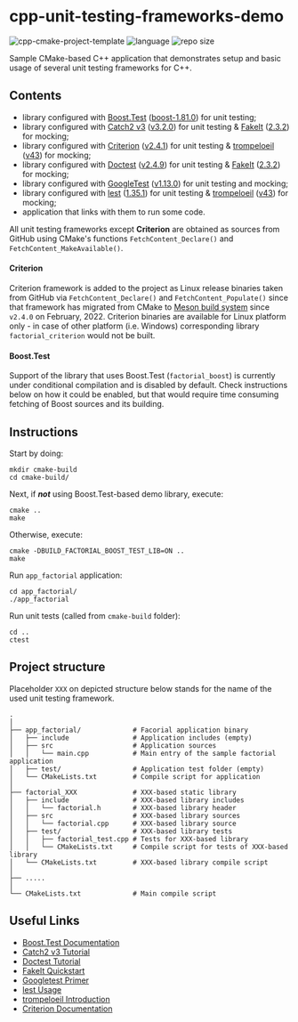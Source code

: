 # cpp-unit-testing-frameworks-demo

![cpp-cmake-project-template](https://github.com/dstrebkov/cpp-unit-testing-frameworks-demo/actions/workflows/cmake.yml/badge.svg?event=push)
![language](https://img.shields.io/github/languages/top/dstrebkov/cpp-unit-testing-frameworks-demo)
![repo size](https://img.shields.io/github/repo-size/dstrebkov/cpp-unit-testing-frameworks-demo)

Sample CMake-based C++ application that demonstrates setup and basic usage of several unit testing frameworks for C++.

## Contents

- library configured with [Boost.Test](https://github.com/boostorg/test) ([boost-1.81.0](https://github.com/boostorg/test/releases/tag/boost-1.81.0)) for unit testing;
- library configured with [Catch2 v3](https://github.com/catchorg/Catch2) ([v3.2.0](https://github.com/catchorg/Catch2/releases/tag/v3.2.0)) for unit testing & [FakeIt](https://github.com/eranpeer/FakeIt) ([2.3.2](https://github.com/eranpeer/FakeIt/releases/tag/2.3.2)) for mocking;
- library configured with [Criterion](https://github.com/Snaipe/Criterion) ([v2.4.1](https://github.com/Snaipe/Criterion/releases/tag/v2.4.1)) for unit testing & [trompeloeil](https://github.com/rollbear/trompeloeil) ([v43](https://github.com/rollbear/trompeloeil/releases/tag/v43)) for mocking;
- library configured with [Doctest](https://github.com/doctest/doctest) ([v2.4.9](https://github.com/doctest/doctest/releases/tag/v2.4.9)) for unit testing & [FakeIt](https://github.com/eranpeer/FakeIt) ([2.3.2](https://github.com/eranpeer/FakeIt/releases/tag/2.3.2)) for mocking;
- library configured with [GoogleTest](https://github.com/google/googletest) ([v1.13.0](https://github.com/google/googletest/releases/tag/v1.13.0)) for unit testing and mocking;
- library configured with [lest](https://github.com/martinmoene/lest) ([1.35.1](https://github.com/martinmoene/lest/releases/tag/v1.35.1)) for unit testing & [trompeloeil](https://github.com/rollbear/trompeloeil) ([v43](https://github.com/rollbear/trompeloeil/releases/tag/v43)) for mocking;
- application that links with them to run some code.

All unit testing frameworks except **Criterion** are obtained as sources from GitHub using CMake's functions `FetchContent_Declare()` and `FetchContent_MakeAvailable()`.

#### Criterion
Criterion framework is added to the project as Linux release binaries taken from GitHub via `FetchContent_Declare()` and `FetchContent_Populate()` since that framework has migrated from CMake to [Meson build system](https://mesonbuild.com/) since `v2.4.0` on February, 2022. Criterion binaries are available for Linux platform only - in case of other platform (i.e. Windows) corresponding library `factorial_criterion` would not be built.

#### Boost.Test
Support of the library that uses Boost.Test (`factorial_boost`) is currently under conditional compilation and is disabled by default.
Check instructions below on how it could be enabled, but that would require time consuming fetching of Boost sources
and its building.

## Instructions

Start by doing:

```
mkdir cmake-build
cd cmake-build/
```

Next, if ***not*** using Boost.Test-based demo library, execute:

```
cmake ..
make
```

Otherwise, execute:

```
cmake -DBUILD_FACTORIAL_BOOST_TEST_LIB=ON ..
make
```

Run `app_factorial` application:

```
cd app_factorial/
./app_factorial
```

Run unit tests (called from `cmake-build` folder):

```
cd ..
ctest
```

## Project structure

Placeholder `XXX` on depicted structure below stands for the name of the used unit testing framework.

```
.
│
├── app_factorial/             # Facorial application binary
│   ├── include                # Application includes (empty)
│   ├── src                    # Application sources
│   │   └── main.cpp           # Main entry of the sample factorial application
│   ├── test/                  # Application test folder (empty)
│   └── CMakeLists.txt         # Compile script for application
│
├── factorial_XXX              # XXX-based static library
│   ├── include                # XXX-based library includes
│   │   └── factorial.h        # XXX-based library header
│   ├── src                    # XXX-based library sources
│   │   └── factorial.cpp      # XXX-based library source
│   ├── test/                  # XXX-based library tests
│   │   ├── factorial_test.cpp # Tests for XXX-based library
│   │   └── CMakeLists.txt     # Compile script for tests of XXX-based library
│   └── CMakeLists.txt         # XXX-based library compile script
│
├── .....
│
└── CMakeLists.txt             # Main compile script
```

## Useful Links

* [Boost.Test Documentation](https://www.boost.org/doc/libs/1_81_0/libs/test/doc/html/index.html)
* [Catch2 v3 Tutorial](https://github.com/catchorg/Catch2/blob/devel/docs/tutorial.md#top)
* [Doctest Tutorial](https://github.com/doctest/doctest/blob/master/doc/markdown/tutorial.md)
* [FakeIt Quickstart](https://github.com/eranpeer/FakeIt/wiki/Quickstart)
* [Googletest Primer](https://google.github.io/googletest/primer.html)
* [lest Usage](https://github.com/martinmoene/lest#usage)
* [trompeloeil Introduction](https://playfulprogramming.blogspot.com/2014/12/introducing-trompeloeil-c-mocking.html)
* [Criterion Documentation](https://readthedocs.org/projects/criterion/downloads/pdf/latest/)
